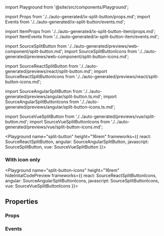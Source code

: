 import Playground from '@site/src/components/Playground';

import Props from './../auto-generated/ix-split-button/props.md';
import Events from './../auto-generated/ix-split-button/events.md';

import ItemProps from './../auto-generated/ix-split-button-item/props.md';
import ItemEvents from './../auto-generated/ix-split-button-item/events.md';

import SourceSplitButton from './../auto-generated/previews/web-component/split-button.md';
import SourceSplitButtonIcons from './../auto-generated/previews/web-component/split-button-icons.md';

import SourceReactSplitButton from './../auto-generated/previews/react/split-button.md';
import SourceReactSplitButtonIcons from './../auto-generated/previews/react/split-button-icons.md';

import SourceAngularSplitButton from './../auto-generated/previews/angular/split-button.ts.md';
import SourceAngularSplitButtonIcons from './../auto-generated/previews/angular/split-button-icons.ts.md';

import SourceVueSplitButton from './../auto-generated/previews/vue/split-button.md';
import SourceVueSplitButtonIcons from './../auto-generated/previews/vue/split-button-icons.md';


<Playground
name="split-button" height="16rem"
frameworks={{
  react: SourceReactSplitButton,
  angular: SourceAngularSplitButton,
  javascript: SourceSplitButton,
  vue: SourceVueSplitButton
}}></Playground>

### With icon only

<Playground
name="split-button-icons" height="16rem"
hideInitalCodePreview
frameworks={{
  react: SourceReactSplitButtonIcons,
  angular: SourceAngularSplitButtonIcons,
  javascript: SourceSplitButtonIcons,
  vue: SourceVueSplitButtonIcons
}}></Playground>

## Properties

### Props

<Props />

### Events

<Events />
